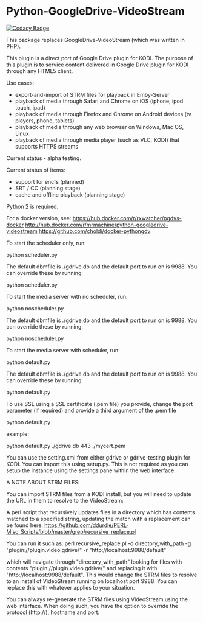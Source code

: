# Python-GoogleDrive-VideoStream

[![Codacy Badge](https://api.codacy.com/project/badge/Grade/0d2f3f5f294c4e0db6112cfb4c2ba3d8)](https://www.codacy.com/app/ddurdle/Python-GoogleDrive-VideoStream?utm_source=github.com&utm_medium=referral&utm_content=ddurdle/Python-GoogleDrive-VideoStream&utm_campaign=badger)


This package replaces GoogleDrive-VideoStream (which was written in PHP).

This plugin is a direct port of Google Drive plugin for KODI.  The purpose of this plugin is to service content delivered in Google Drive plugin for KODI through any HTML5 client.

Use cases:
- export-and-import of STRM files for playback in Emby-Server
- playback of media through Safari and Chrome on iOS (iphone, ipod touch, ipad)
- playback of media through Firefox and Chrome on Android devices (tv players, phone, tablets)
- playback of media through any web browser on Windows, Mac OS, Linux
- playback of media through media player (such as VLC, KODI) that supports HTTPS streams

Current status - alpha testing.

Current status of items:
- support for encfs (planned)
- SRT / CC (planning stage)
- cache and offline playback (planning stage)


Python 2 is required.

For a docker version, see:
https://hub.docker.com/r/rxwatcher/pgdvs-docker
http://hub.docker.com/r/mrmachine/python-googledrive-videostream
https://github.com/choldi/docker-pythongdv


To start the scheduler only, run:

python scheduler.py

The default dbmfile is ./gdrive.db and the default port to run on is 9988.  You can override these by running:

python scheduler.py <dbmfile> <port>


To start the media server with no scheduler, run:

python noscheduler.py

The default dbmfile is ./gdrive.db and the default port to run on is 9988.  You can override these by running:

python noscheduler.py <dbmfile> <port>


To start the media server with scheduler, run:

python default.py

The default dbmfile is ./gdrive.db and the default port to run on is 9988.  You can override these by running:

python default.py <dbmfile> <port>

To use SSL using a SSL certificate (.pem file) you provide, change the port parameter (if required) and provide a third argument of the .pem file

python default.py <dbmfile> <port> <ssl certfile>

example:

python default.py ./gdrive.db 443 ./mycert.pem


You can use the setting.xml from either gdrive or gdrive-testing plugin for KODI.  You can import this using setup.py.  This is not required as you can setup the instance using the settings pane within the web interface.

A NOTE ABOUT STRM FILES:

You can import STRM files from a KODI install, but you will need to update the URL in them to resolve to the VideoStream:

A perl script that recursively updates files in a directory which has contents matched to a specified string, updating the match with a replacement can be found here:
https://github.com/ddurdle/PERL-Misc_Scripts/blob/master/grep/recursive_replace.pl

You can run it such as:
perl recursive_replace.pl -d directory_with_path -g "plugin://plugin.video.gdrive/" -r "http://localhost:9988/default"

which will navigate through "directory_with_path" looking for files with contents "plugin://plugin.video.gdrive/" and replacing it with "http://localhost:9988/default".  This would change the STRM files to resolve to an install of VideoStream running on localhost port 9988.  You can replace this with whatever applies to your situation.

You can always re-generate the STRM files using VideoStream using the web interface.  When doing such, you have the option to override the protocol (http://), hostname and port.